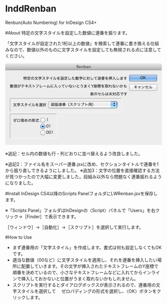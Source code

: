 InddRenban
==========

Renbun(Auto Numbering) for InDesign CS4+


#About
特定の文字スタイルを設定した数値に連番を振ります。

「文字スタイルが設定された1桁以上の数値」を検索して連番に書き換える仕組みなので、数値以外のものに文字スタイルを設定しても無視される点に注意してください。


![Dialog](img/InddRenban.png)

※追記：セル内の数値も行・列どおりに並べ替えるよう改良しました。

※追記2：ファイル名をスーパー連番.jsxに改め、セクションタイトルで連番を1から振り直しできるようにしました。
※追加3：文字の位置を直接確認する方法が見つかったので大幅に変更しました。段組み以外なら問題なく連番振れるようになりました。

#Install
InDesign CS4以降のScripts PanelフォルダにLWRenban.jsxを保存します。

※「Scripts Panel」フォルダはInDesignの〈Script〉パネルで「Users」を右クリック→［Finder］で表示できます。

［ウィンドウ］→［自動化］→［スクリプト］を選択して実行します。


#How to Use
- まず連番用の「文字スタイル」を作成します。書式は何も設定しなくてもOKです。
- 適当な数値（00など）に文字スタイルを適用し、それを連番を挿入したい場所に配置していきます。その文字が挿入されたテキストフレームのY座標で順番を決めているので、小さなテキストフレームなどに入れてからインラインで挿入しておかないと位置がうまく取れないかもしれません。
- スクリプトを実行するとダイアログボックスが表示されるので、連番用の文字スタイルを選択して
　ゼロパディングの形式を選択し、〈OK〉ボタンをクリックします。
